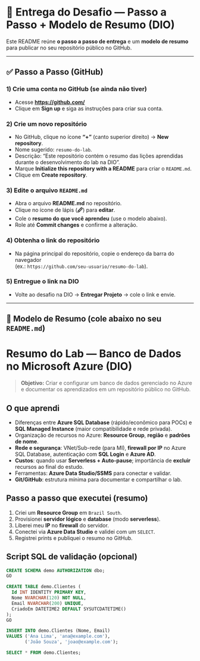 # 🧭 Entrega do Desafio — Passo a Passo + Modelo de Resumo (DIO)

Este README reúne **o passo a passo de entrega** e um **modelo de resumo** para publicar no seu repositório público no GitHub.

---

## ✅ Passo a Passo (GitHub)

### 1) Crie uma conta no GitHub (se ainda não tiver)
- Acesse **https://github.com/**
- Clique em **Sign up** e siga as instruções para criar sua conta.

### 2) Crie um novo repositório
- No GitHub, clique no ícone **“+”** (canto superior direito) → **New repository**.
- Nome sugerido: `resumo-do-lab`.
- Descrição: “Este repositório contém o resumo das lições aprendidas durante o desenvolvimento do lab na DIO”.
- Marque **Initialize this repository with a README** para criar o `README.md`.
- Clique em **Create repository**.

### 3) Edite o arquivo `README.md`
- Abra o arquivo **README.md** no repositório.
- Clique no ícone de lápis (**🖉**) para **editar**.
- Cole o **resumo do que você aprendeu** (use o modelo abaixo).
- Role até **Commit changes** e confirme a alteração.

### 4) Obtenha o link do repositório
- Na página principal do repositório, copie o endereço da barra do navegador  
  (ex.: `https://github.com/seu-usuario/resumo-do-lab`).

### 5) Entregue o link na DIO
- Volte ao desafio na DIO → **Entregar Projeto** → cole o link e envie.

---

## 📝 Modelo de Resumo (cole abaixo no seu `README.md`)

# Resumo do Lab — Banco de Dados no Microsoft Azure (DIO)

> **Objetivo:** Criar e configurar um banco de dados gerenciado no Azure e documentar os aprendizados em um repositório público no GitHub.

## O que aprendi
- Diferenças entre **Azure SQL Database** (rápido/econômico para POCs) e **SQL Managed Instance** (maior compatibilidade e rede privada).
- Organização de recursos no Azure: **Resource Group**, **região** e **padrões de nome**.
- **Rede e segurança**: VNet/Sub-rede (para MI), **firewall por IP** no Azure SQL Database, autenticação com **SQL Login** e **Azure AD**.
- **Custos**: quando usar **Serverless + Auto-pause**; importância de **excluir** recursos ao final do estudo.
- Ferramentas: **Azure Data Studio/SSMS** para conectar e validar.
- **Git/GitHub**: estrutura mínima para documentar e compartilhar o lab.

## Passo a passo que executei (resumo)
1. Criei um **Resource Group** em `Brazil South`.
2. Provisionei **servidor lógico** e **database** (modo **serverless**).
3. Liberei meu **IP** no **firewall** do servidor.
4. Conectei via **Azure Data Studio** e validei com um `SELECT`.
5. Registrei prints e publiquei o resumo no GitHub.

## Script SQL de validação (opcional)
```sql
CREATE SCHEMA demo AUTHORIZATION dbo;
GO

CREATE TABLE demo.Clientes (
  Id INT IDENTITY PRIMARY KEY,
  Nome NVARCHAR(120) NOT NULL,
  Email NVARCHAR(200) UNIQUE,
  CriadoEm DATETIME2 DEFAULT SYSUTCDATETIME()
);
GO

INSERT INTO demo.Clientes (Nome, Email)
VALUES ('Ana Lima', 'ana@example.com'),
       ('João Souza', 'joao@example.com');

SELECT * FROM demo.Clientes;
